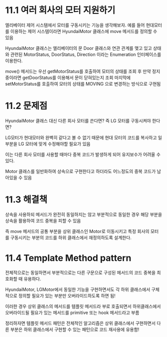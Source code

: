 # 11.1 여러 회사의 모터 지원하기

엘리베이터 제어 시스템에서 모터를 구동시키는 기능을 생각해보자. 예를 들어 현대모터를 이용하는 제어 시스템이라면 HyundaiMotor 클래스에 move 메서드를 정의할 수 있음

HyundaiMotor 클래스는 엘리베이터의 문 Door 클래스와 연관 관계를 맺고 있고 상태와 관련된 MotorStatus, DoorStatus, Direction 이라는 Enumeration 인터페이스를 이용한다.

move() 메서드는 우선 getMotorStatus를 호출하여 모터의 상태를 조회 후 만약 정지중이라면 getDoorStatus를 이용해서 문이 닫혀있는지 조회 마지막에 setMotorStatus를 호출하여 모터의 상태를 MOVING 으로 변경하는 방식으로 구현됨

# 11.2 문제점

HyundaiMotor 클래스 대신 다른 회사 모터를 쓴다면? 즉 LG 모터를 구동시켜야 한다면?

LG모터가 현대모터와 완벽히 같다고 볼 수 없기 때문에 현대 모터의 코드를 복사하고 일부분을 LG 모터에 맞게 수정해야할 필요가 있음

이는 다른 회사 모터를 사용할 때마다 중복 코드가 발생하게 되어 유지보수가 어려울 수 있다.

Motor 클래스를 일반화하여 상속으로 구현한다고 하더라도 어느정도의 중복 코드가 남아있을 수 있음

# 11.3 해결책

상속을 사용하되 메서드가 완전히 동일하지는 않고 부분적으로 동일한 경우 해당 부분을 상속을 활용하여 코드 중복을 피할 수 있음

즉 move 메서드의 공통 부분을 상위 클래스인 Motor로 이동시키고 특정 회사의 모터를 구동시키는 부분의 코드를 하위 클래스에서 재정의하도록 설계한다.

# 11.4 Template Method pattern

전체적으로는 동일하면서 부분적으로는 다른 구문으로 구성된 메서드의 코드 중복을 최호화할 때 유용하다.

HyundaiMotor, LGMotor에서 동일한 기능을 구현하면서도 각 하위 클래스에서 구체적으로 정의할 필요가 있는 부분만 오버라이드하도록 하면 됨!

이러한 경우 상위 클래스의 메서드를 템플릿 메서드라 부로 호출되면서 하위클래스에서 오버라이드될 필요가 있는 메서드를 primitive 또는 hook 메서드라고 부름

정리하자면 템플릿 메서드 패턴은 전체적인 알고리즘은 상위 클래스에서 구현하면서 다른 부분은 하위 클래스에서 구현할 수 있는 패턴으로 코드 재사용에 유용함!
